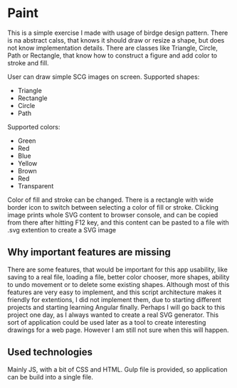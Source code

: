 # Paint

This is a simple exercise I made with usage of birdge design pattern. There is na abstract calss, that knows it should draw or resize a shape, but does not know 
implementation details. There are classes like Triangle, Circle, Path or Rectangle, that know how to construct a figure and add color to stroke and fill.

User can draw simple SCG images on screen. Supported shapes:
* Triangle
* Rectangle
* Circle
* Path

Supported colors:
* Green
* Red
* Blue
* Yellow
* Brown
* Red
* Transparent

Color of fill and stroke can be changed. There is a rectangle with wide border icon to switch between selecting a color of fill or stroke.
Clicking image prints whole SVG content to browser console, and can be copied from there after hitting F12 key, and this content can be pasted to a file with .svg extention 
to create a SVG image

## Why important features are missing
There are some features, that would be important for this app usability, like saving to a real file, loading a file, better color chooser, more shapes, ability to 
undo movement or to delete some existing shapes. Although most of this features are very easy to implement, and this script architecture makes it friendly for extentions,
I did not implement them, due to starting different projects and starting learning Angular finally. Perhaps I will go back to this project one day, as I always wanted to 
create a real SVG generator. This sort of application could be used later as a tool to create interesting drawings for a web page. However I am still not sure when this will happen.

## Used technologies
Mainly JS, with a bit of CSS and HTML. Gulp file is provided, so application can be build into a single file.
